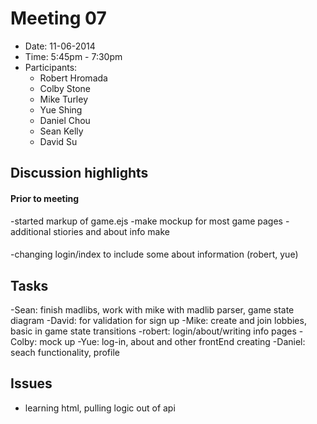 # Meeting 07
- Date: 11-06-2014
- Time: 5:45pm - 7:30pm 
- Participants:
	- Robert Hromada
	- Colby Stone
	- Mike Turley
	- Yue Shing
	- Daniel Chou
	- Sean Kelly
	- David Su

## Discussion highlights

#### Prior to meeting
<p>
-started markup of game.ejs
-make mockup for most game pages
-additional stiories and about info make
</p>

####
-changing login/index to include some about information (robert, yue)

## Tasks
-Sean: finish madlibs, work with mike with madlib parser, game state diagram
-David: for validation for sign up
-Mike: create and join lobbies, basic in game state transitions
-robert: login/about/writing info pages
-Colby: mock up
-Yue: log-in, about and other frontEnd creating
-Daniel: seach functionality, profile

## Issues
- learning html, pulling logic out of api

